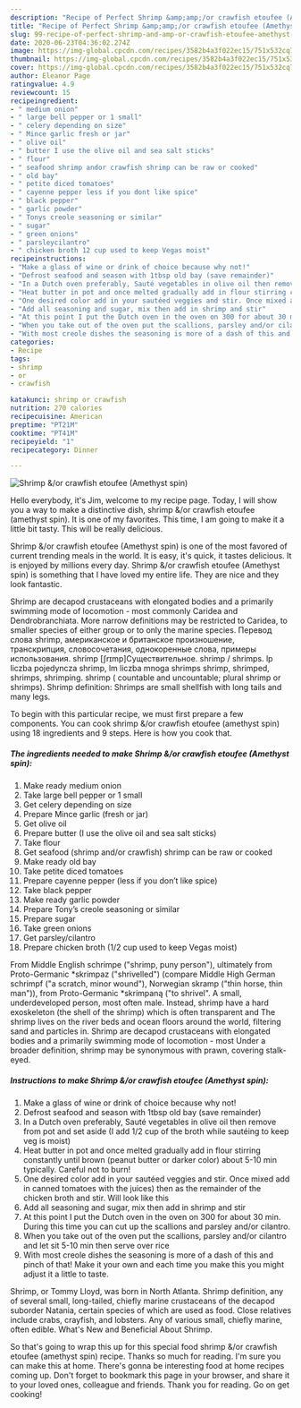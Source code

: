 ```yaml
---
description: "Recipe of Perfect Shrimp &amp;amp;/or crawfish etoufee (Amethyst spin)"
title: "Recipe of Perfect Shrimp &amp;amp;/or crawfish etoufee (Amethyst spin)"
slug: 99-recipe-of-perfect-shrimp-and-amp-or-crawfish-etoufee-amethyst-spin
date: 2020-06-23T04:36:02.274Z
image: https://img-global.cpcdn.com/recipes/3582b4a3f022ec15/751x532cq70/shrimp-or-crawfish-etoufee-amethyst-spin-recipe-main-photo.jpg
thumbnail: https://img-global.cpcdn.com/recipes/3582b4a3f022ec15/751x532cq70/shrimp-or-crawfish-etoufee-amethyst-spin-recipe-main-photo.jpg
cover: https://img-global.cpcdn.com/recipes/3582b4a3f022ec15/751x532cq70/shrimp-or-crawfish-etoufee-amethyst-spin-recipe-main-photo.jpg
author: Eleanor Page
ratingvalue: 4.9
reviewcount: 15
recipeingredient:
- " medium onion"
- " large bell pepper or 1 small"
- " celery depending on size"
- " Mince garlic fresh or jar"
- " olive oil"
- " butter I use the olive oil and sea salt sticks"
- " flour"
- " seafood shrimp andor crawfish shrimp can be raw or cooked"
- " old bay"
- " petite diced tomatoes"
- " cayenne pepper less if you dont like spice"
- " black pepper"
- " garlic powder"
- " Tonys creole seasoning or similar"
- " sugar"
- " green onions"
- " parsleycilantro"
- " chicken broth 12 cup used to keep Vegas moist"
recipeinstructions:
- "Make a glass of wine or drink of choice because why not!"
- "Defrost seafood and season with 1tbsp old bay (save remainder)"
- "In a Dutch oven preferably, Sauté vegetables in olive oil then remove from pot and set aside (I add 1/2 cup of the broth while sautéing to keep veg is moist)"
- "Heat butter in pot and once melted gradually add in flour stirring constantly until brown (peanut butter or darker color) about 5-10 min typically. Careful not to burn!"
- "One desired color add in your sautéed veggies and stir. Once mixed add in canned tomatoes with the juices) then as the remainder of the chicken broth and stir. Will look like this"
- "Add all seasoning and sugar, mix then add in shrimp and stir"
- "At this point I put the Dutch oven in the oven on 300 for about 30 min. During this time you can cut up the scallions and parsley and/or cilantro."
- "When you take out of the oven put the scallions, parsley and/or cilantro and let sit 5-10 min then serve over rice"
- "With most creole dishes the seasoning is more of a dash of this and pinch of that! Make it your own and each time you make this you might adjust it a little to taste."
categories:
- Recipe
tags:
- shrimp
- or
- crawfish

katakunci: shrimp or crawfish 
nutrition: 270 calories
recipecuisine: American
preptime: "PT21M"
cooktime: "PT41M"
recipeyield: "1"
recipecategory: Dinner

---
```



![Shrimp &amp;/or crawfish etoufee (Amethyst spin)](https://img-global.cpcdn.com/recipes/3582b4a3f022ec15/751x532cq70/shrimp-or-crawfish-etoufee-amethyst-spin-recipe-main-photo.jpg)

Hello everybody, it's Jim, welcome to my recipe page. Today, I will show you a way to make a distinctive dish, shrimp &amp;/or crawfish etoufee (amethyst spin). It is one of my favorites. This time, I am going to make it a little bit tasty. This will be really delicious.

Shrimp &amp;/or crawfish etoufee (Amethyst spin) is one of the most favored of current trending meals in the world. It is easy, it's quick, it tastes delicious. It is enjoyed by millions every day. Shrimp &amp;/or crawfish etoufee (Amethyst spin) is something that I have loved my entire life. They are nice and they look fantastic.

Shrimp are decapod crustaceans with elongated bodies and a primarily swimming mode of locomotion - most commonly Caridea and Dendrobranchiata. More narrow definitions may be restricted to Caridea, to smaller species of either group or to only the marine species. Перевод слова shrimp, американское и британское произношение, транскрипция, словосочетания, однокоренные слова, примеры использования. shrimp [ʃrɪmp]Существительное. shrimp / shrimps. lp liczba pojedyncza shrimp, lm liczba mnoga shrimps shrimp, shrimped, shrimps, shrimping. shrimp ( countable and uncountable; plural shrimp or shrimps). Shrimp definition: Shrimps are small shellfish with long tails and many legs.


To begin with this particular recipe, we must first prepare a few components. You can cook shrimp &amp;/or crawfish etoufee (amethyst spin) using 18 ingredients and 9 steps. Here is how you cook that.

<!--inarticleads1-->

##### The ingredients needed to make Shrimp &amp;/or crawfish etoufee (Amethyst spin):

1. Make ready  medium onion
1. Take  large bell pepper or 1 small
1. Get  celery depending on size
1. Prepare  Mince garlic (fresh or jar)
1. Get  olive oil
1. Prepare  butter (I use the olive oil and sea salt sticks)
1. Take  flour
1. Get  seafood (shrimp and/or crawfish) shrimp can be raw or cooked
1. Make ready  old bay
1. Take  petite diced tomatoes
1. Prepare  cayenne pepper (less if you don’t like spice)
1. Take  black pepper
1. Make ready  garlic powder
1. Prepare  Tony’s creole seasoning or similar
1. Prepare  sugar
1. Take  green onions
1. Get  parsley/cilantro
1. Prepare  chicken broth (1/2 cup used to keep Vegas moist)


From Middle English schrimpe (&#34;shrimp, puny person&#34;), ultimately from Proto-Germanic *skrimpaz (&#34;shrivelled&#34;) (compare Middle High German schrimpf (&#34;a scratch, minor wound&#34;), Norwegian skramp (&#34;thin horse, thin man&#34;)), from Proto-Germanic *skrimpaną (&#34;to shrivel&#34;. A small, underdeveloped person, most often male. Instead, shrimp have a hard exoskeleton (the shell of the shrimp) which is often transparent and The shrimp lives on the river beds and ocean floors around the world, filtering sand and particles in. Shrimp are decapod crustaceans with elongated bodies and a primarily swimming mode of locomotion - most Under a broader definition, shrimp may be synonymous with prawn, covering stalk-eyed. 

<!--inarticleads2-->

##### Instructions to make Shrimp &amp;/or crawfish etoufee (Amethyst spin):

1. Make a glass of wine or drink of choice because why not!
1. Defrost seafood and season with 1tbsp old bay (save remainder)
1. In a Dutch oven preferably, Sauté vegetables in olive oil then remove from pot and set aside (I add 1/2 cup of the broth while sautéing to keep veg is moist)
1. Heat butter in pot and once melted gradually add in flour stirring constantly until brown (peanut butter or darker color) about 5-10 min typically. Careful not to burn!
1. One desired color add in your sautéed veggies and stir. Once mixed add in canned tomatoes with the juices) then as the remainder of the chicken broth and stir. Will look like this
1. Add all seasoning and sugar, mix then add in shrimp and stir
1. At this point I put the Dutch oven in the oven on 300 for about 30 min. During this time you can cut up the scallions and parsley and/or cilantro.
1. When you take out of the oven put the scallions, parsley and/or cilantro and let sit 5-10 min then serve over rice
1. With most creole dishes the seasoning is more of a dash of this and pinch of that! Make it your own and each time you make this you might adjust it a little to taste.


Shrimp, or Tommy Lloyd, was born in North Atlanta. Shrimp definition, any of several small, long-tailed, chiefly marine crustaceans of the decapod suborder Natania, certain species of which are used as food. Close relatives include crabs, crayfish, and lobsters. Any of various small, chiefly marine, often edible. What&#39;s New and Beneficial About Shrimp. 

So that's going to wrap this up for this special food shrimp &amp;/or crawfish etoufee (amethyst spin) recipe. Thanks so much for reading. I'm sure you can make this at home. There's gonna be interesting food at home recipes coming up. Don't forget to bookmark this page in your browser, and share it to your loved ones, colleague and friends. Thank you for reading. Go on get cooking!
